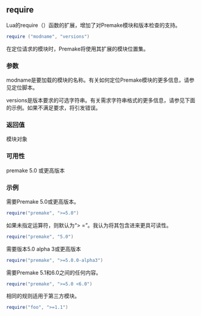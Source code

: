 ## require

Lua的require（）函数的扩展，增加了对Premake模块和版本检查的支持。

```lua
require ("modname", "versions")
```

在定位请求的模块时，Premake将使用其扩展的模块位置集。

### 参数

modname是要加载的模块的名称。有关如何定位Premake模块的更多信息，请参见定位脚本。

versions是版本要求的可选字符串。有关需求字符串格式的更多信息，请参见下面的示例。如果不满足要求，将引发错误。

### 返回值

模块对象

### 可用性

premake 5.0 或更高版本

### 示例

需要Premake 5.0或更高版本。

```lua
require("premake", ">=5.0")
```

如果未指定运算符，则默认为“> =”。我认为将其包含进来更具可读性。

```lua
require("premake", "5.0")
```

需要版本5.0 alpha 3或更高版本

```lua
require("premake", ">=5.0.0-alpha3")
```

需要Premake 5.1和6.0之间的任何内容。

```lua
require("premake", ">=5.0 <6.0")
```

相同的规则适用于第三方模块。

```lua
require("foo", ">=1.1")
```

